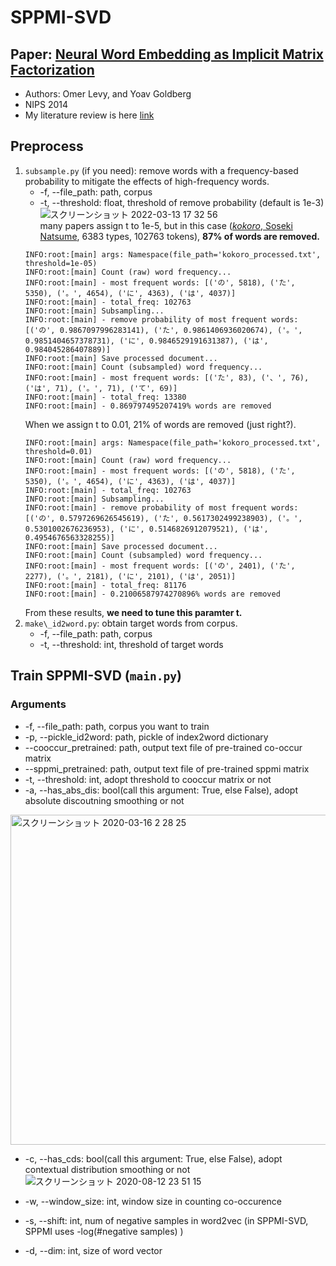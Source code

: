 # SPPMI-SVD
## Paper: [Neural Word Embedding as Implicit Matrix Factorization](https://papers.nips.cc/paper/5477-neural-word-embedding-as-implicit-matrix-factorization.pdf)
- Authors: Omer Levy, and Yoav Goldberg  
- NIPS 2014  
- My literature review is here [link](https://github.com/a1da4/paper/issues/27)  

## Preprocess  
1. `subsample.py` (if you need): remove words with a frequency-based probability to mitigate the effects of high-frequency words.
   - -f, --file\_path: path, corpus
   - -t, --threshold: float, threshold of remove probability (default is 1e-3)
   ![スクリーンショット 2022-03-13 17 32 56](https://user-images.githubusercontent.com/45454055/158051633-a26ef501-2509-4c71-bf1e-2166773d4ad1.png)  
   many papers assign t to 1e-5, but in this case ([_kokoro_, Soseki Natsume](https://www.aozora.gr.jp/cards/000148/card773.html), 6383 types, 102763 tokens), **87% of words are removed.**
   ```
   INFO:root:[main] args: Namespace(file_path='kokoro_processed.txt', threshold=1e-05)
   INFO:root:[main] Count (raw) word frequency...
   INFO:root:[main] - most frequent words: [('の', 5818), ('た', 5350), ('。', 4654), ('に', 4363), ('は', 4037)]
   INFO:root:[main] - total_freq: 102763
   INFO:root:[main] Subsampling...
   INFO:root:[main] - remove probability of most frequent words: [('の', 0.9867097996283141), ('た', 0.9861406936020674), ('。', 0.9851404657378731), ('に', 0.9846529191631387), ('は', 0.984045286407889)]
   INFO:root:[main] Save processed document...
   INFO:root:[main] Count (subsampled) word frequency...
   INFO:root:[main] - most frequent words: [('た', 83), ('、', 76), ('は', 71), ('。', 71), ('て', 69)]
   INFO:root:[main] - total_freq: 13380
   INFO:root:[main] - 0.869797495207419% words are removed
   ```
   When we assign t to 0.01, 21% of words are removed (just right?).
   ```
   INFO:root:[main] args: Namespace(file_path='kokoro_processed.txt', threshold=0.01)
   INFO:root:[main] Count (raw) word frequency...
   INFO:root:[main] - most frequent words: [('の', 5818), ('た', 5350), ('。', 4654), ('に', 4363), ('は', 4037)]
   INFO:root:[main] - total_freq: 102763
   INFO:root:[main] Subsampling...
   INFO:root:[main] - remove probability of most frequent words: [('の', 0.5797269626545619), ('た', 0.5617302499238903), ('。', 0.5301002676236953), ('に', 0.5146826912079521), ('は', 0.4954676563328255)]
   INFO:root:[main] Save processed document...
   INFO:root:[main] Count (subsampled) word frequency...
   INFO:root:[main] - most frequent words: [('の', 2401), ('た', 2277), ('。', 2181), ('に', 2101), ('は', 2051)]
   INFO:root:[main] - total_freq: 81176
   INFO:root:[main] - 0.21006587974270896% words are removed
   ```
   From these results, **we need to tune this paramter t.** 
2. `make\_id2word.py`: obtain target words from corpus.
   - -f, --file\_path: path, corpus
   - -t, --threshold: int, threshold of target words

## Train SPPMI-SVD (`main.py`) 
### Arguments
- -f, --file\_path: path, corpus you want to train
- -p, --pickle\_id2word: path, pickle of index2word dictionary
- --cooccur\_pretrained: path, output text file of pre-trained co-occur matrix
- --sppmi\_pretrained: path, output text file of pre-trained sppmi matrix
- -t, --threshold: int, adopt threshold to cooccur matrix or not
- -a, --has\_abs\_dis: bool(call this argument: True, else False), adopt absolute discoutning smoothing or not
<img width="528" alt="スクリーンショット 2020-03-16 2 28 25" src="https://user-images.githubusercontent.com/45454055/76706835-d1d7ee00-672d-11ea-9d31-0b83d4dbeb79.png">

- -c, --has\_cds: bool(call this argument: True, else False), adopt contextual distribution smoothing or not
![スクリーンショット 2020-08-12 23 51 15](https://user-images.githubusercontent.com/45454055/90030195-b8e06280-dcf6-11ea-9aa0-c21055fa44fc.png)

- -w, --window\_size: int, window size in counting co-occurence
- -s, --shift: int, num of negative samples in word2vec (in SPPMI-SVD, SPPMI uses -log(#negative samples) )
- -d, --dim: int, size of word vector
